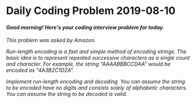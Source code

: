 # Daily Coding Problem 2019-08-10

####  _Good morning! Here's your coding interview problem for today._

_This problem was asked by Amazon._

_Run-length encoding is a fast and simple method of encoding strings. The basic idea is to represent repeated successive characters as a single count and character. For example, the string "AAAABBBCCDAA" would be encoded as "4A3B2C1D2A"._

_Implement run-length encoding and decoding. You can assume the string to be encoded have no digits and consists solely of alphabetic characters. You can assume the string to be decoded is valid._
